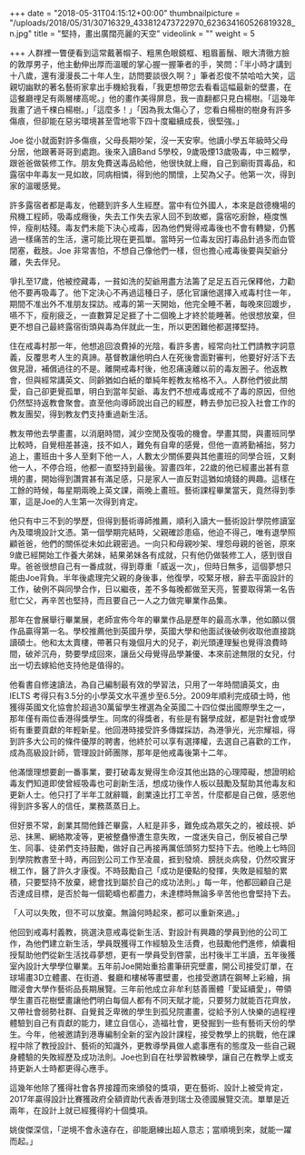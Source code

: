 +++
date = "2018-05-31T04:15:12+00:00"
thumbnailpicture = "/uploads/2018/05/31/30716329_433812473722970_623634160526819328_n.jpg"
title = "堅持，畫出廣闊亮麗的天空"
videolink = ""
weight = 5

+++
人群裡一瞥便看到這常戴著㡌子、粗黑色眼鏡框、粗眉蓄鬚、眼大清徹方臉的敦厚男子，他主動伸出厚而溫暖的掌心握一握筆者的手，笑問：「半小時才講到十八歲，還有漫漫長二十年人生，訪問要談很久啊？」筆者忍俊不禁哈哈大笑，這親切幽默的著名藝術家拿出手機給我看，「我更想帶您去看看這幅最新的壁畫，在這餐廳𥚃足有兩層樓高呢。」他的畫作美得屏息，我一直翻都只見白楊樹。「這幾年我畫了過千棵白楊樹。」「這麼多！」「因為我太傷心了，您看白楊樹的樹身有許多傷痕，但卻能在惡劣環境甚至雪地零下四十度繼續成長，很堅強。」

Joe 從小就面對許多傷痕，父母長期吵架，沒一天安寧。他讀小學五年級時父母分居，他跟著哥哥到處跑。後來入讀Band 5學校，9歲吸煙13歲吸毒，中三輟學，跟爸爸做裝修工作。朋友免費送毒品給他，他很快就上癮，自己到廟街買毒品，和露宿中年毒友一見如故，同病相憐，得到他的關懷，上契為父子。他第一次，得到家的溫暖感覺。

許多露宿者都是毒友，他聽到許多人生經歷。當中有位外國人，本來是啟德機場的飛機工程師，吸毒成癮後，失去工作失去家人回不到故鄉，露宿吃廚餘，極度憔悴，瘦削枯殘。毒友們未能下決心戒毒，因為他們覺得戒毒後也不會有轉變，仍舊過一樣痛苦的生活，還可能比現在更孤單。當時另一位毒友因打毒品針過多而血管閉塞，截肢。Joe 非常害怕，不想自己像他們一樣，但也擔心戒毒後要與契爺分離，失去伴兒。

爭扎至17歲，他被控藏毒，一貧如洗的契爺用盡方法籌了足足五百元保釋他，力勸他不要再吸毒了。他下定決心不再過這種日子，感化官讓他選擇入戒毒村住一年，期間不准出外不准朋友探訪。戒毒的第一天開始，他完全睡不著，每晚來回踱步，嚥不下，瘦削疲乏，一直數算足足捱了十二個晚上才終於能睡著。他很想放棄，但更不想自己最終露宿街頭與毒為伴就此一生，所以更困難他都選擇堅持。

住在戒毒村那一年，他想追回浪費掉的光陰，看許多書，經常向社工們請教字詞意義，反覆思考人生的真諦。基督教讓他明白人在死後會面對審判，他要好好活下去做見證，補償過往的不是。離開戒毒村後，他忍痛遠離以前的毒友圈子。他返教會，但與經常講英文、同齡猶如白紙的單純年輕教友格格不入。人群他們彼此關愛，自己卻更覺孤單，明白到當年契爺、毒友們不想戒毒或戒不了毒的原因，但他仍然堅持返教會聚會。直至他向導師說出自己的經歷，轉去參加已投入社會工作的教友團契，得到教友們支持重過新生活。

教友帶他去學畫畫，以消磨時間，減少空閒及復吸的機會。學畫其間，與畫班同學比較時，自覺相差甚遠，技不如人，難免有自卑的感覺，但他一直將勤補拙，努力追上，畫班由十多人至剩下他一人，人數太少關係要與其他畫班的同學合班，又剩他一人，不停合班，他都一直堅持到最後。習畫四年，22歲的他已經畫出甚有意境的畫，開始得到讚賞甚有滿足感，只是家人一直反對這猶如燒錢的興趣。這樣在工餘的時候，每星期兩晚上英文課，兩晚上畫班。藝術課程畢業當天，竟然得到季軍，這是Joe的人生第一次得到肯定。

他只有中三不到的學歷，但得到藝術導師推薦，順利入讀大一藝術設計學院修讀室內及環境設計文憑。第一個學期完結時，父親確診患癌，他迫不得己，唯有退學照顧爸爸，他們的關係從未如此親密過。一向只和母親吵架、埋怨母親的爸爸，原來9歲已經開始工作養大弟妹，結果弟妹各有成就，只有他仍做裝修工人，感到很自卑。爸爸很想自己有一番成就，得到尊重「威返一次」，但時日無多，這個夢想只能由Joe背負。半年後處理完父親的身後事，他復學，咬緊牙根，辭去平面設計的工作，破例不與同學合作，日以繼夜，差不多每晚都做至天亮，誓要取得第一名告慰亡父，再辛苦也堅持，而且要自己一人之力做完畢業作品集。

那年在會展舉行畢業展，老師宣佈今年的畢業作品是歷年的最高水準，他如願以償作品贏得第一名。學校推薦他到英國升學，英國大學和他面試後破例收取他直接跳讀碩士。他和太太賣樓，帶著只有幾個月大的兒子，剃光頭連理髮也覺得浪費時間，破斧沉舟，勢要學成回來，讓岳父母覺得品學兼優、本來前途無限的女兒，付出一切去嫁給他支持他是值得的。

他看書自修速讀法，為自己編制最有效的學習法，只用了一年時間讀英文，由IELTS 考得只有3.5分的小學英文水平進步至6.5分。2009年順利完成碩士時，他獲得英國文化協會於超過30萬留學生裡選為全英國二十四位傑出國際學生之一，那年僅有兩位香港得獎學生。同席的得獎者，有些是有醫學成就，都是對社會或學術有重要貢獻的年輕新星。他回港時接受許多傳媒採訪，為港爭光，光宗耀祖，得到許多大公司的條件優厚的聘書，他終於可以享有選擇權，去選自己喜歡的工作，成為高級設計師，管理設計師團隊，那年是他戒毒後第十二年。

他滿懷理想要創一番事業，要打破毒友覺得生命沒其他出路的心理障礙，想證明給毒友們知道即使曾經吸毒也可創新生活，想成功後作人板以鼓勵及幫助其他毒友和更新人士。他只打了半年工就辭職，創業遠比打工辛苦，什麼都是自己做，感恩他得到許多客人的信任，業務蒸蒸日上。

但好景不常，創業其間他鋒芒畢露，人紅是非多，難免成為眾矢之的，被歧視、妒忌、抺黑、網絡欺凌等，更被整蠱慘遭生意失敗，一度迷失自己，倒反被自己學生、同事、徒弟們支持鼓勵，做好自己再接再厲低頭努力堅持下去。他晚上七時回到學院教書至十時，再回到公司工作至凌晨，捱到發燒、膀胱炎病發，仍然咬實牙根工作，醫了許久才康復。不時鼓勵自己「成功是優點的發揮，失敗是經驗的累積，只要堅持不放棄，總會找到屬於自己的成功法則。」每一年，他都回顧自己是否達成目標，是否於每一個範疇也都盡力，未達標時無論多辛苦他也會堅持下去。

「人可以失敗，但不可以放棄。無論何時起來，都可以重新來過。」

他回到戒毒村義教，挑選決意戒毒從新生活、對設計有興趣的學員到他的公司工作，為他們建立新生活，學員既獲得工作經驗及生活費，也鼓勵他們進修，傾囊相授幫助他們從新生活找尋夢想，更有一學員受到啓蒙，出村後半工半讀，五年後獲室內設計大學學位畢業。五年前Joe開始重拾畫筆研究壁畫，開公司接受訂單，在球場畫3D立體畫、在街道、餐廳和樓梯等畫壁畫，也接受邀請在鋼琴上彩繪，捐贈浸會大學作藝術品長期展覽。三年前他成立非牟利慈善團體「愛延續愛」，帶領學生畫百花樹壁畫讓他們明白每個人都有不同天賦才能，只要努力就能百花齊放，又帶社會弱勢社群、自覺貧乏卑微的學生到孤兒院畫畫，從給予別人快樂的過程𥚃體驗到自己有貢獻的能力，建立自信心，造福社會，更發掘到一些有藝術天份的學生。今年，他被邀請到港專編制全新的室內設計課程，接受教學上的挑戰，他在課程中除了教授設計、藝術的知識外，更教導學員做人處事應有的態度及一些自己親身體驗的失敗經歷及成功法則。Joe也到自在社學習教練學，讓自己在教學上或支持更新人士時都更得心應手。

這幾年他除了獲得社會各界接蹱而來頒發的獎項，更在藝術、設計上被受肯定，2017年贏得設計比賽獲政府全額資助代表香港到瑞士及德國展覽交流。單單是近兩年，在設計上就已經獲得約十個獎項。

姚俊傑深信，「逆境不會永遠存在，卻能磨練出超人意志；當順境到來，就能一躍而起。」
